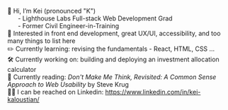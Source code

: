 👋 Hi, I’m Kei (pronounced "K")  
      - Lighthouse Labs Full-stack Web Development Grad  
      - Former Civil Engineer-in-Training  
🔎 Interested in front end development, great UX/UI, accessibility, and too many things to list here  
✏️ Currently learning: revising the fundamentals - React, HTML, CSS ...  
🛠️ Currently working on: building and deploying an investment allocation calculator  
📖 Currently reading: _Don't Make Me Think, Revisited: A Common Sense Approach to Web Usability_ by Steve Krug  
👨‍💼 I can be reached on Linkedin: https://www.linkedin.com/in/kei-kaloustian/
